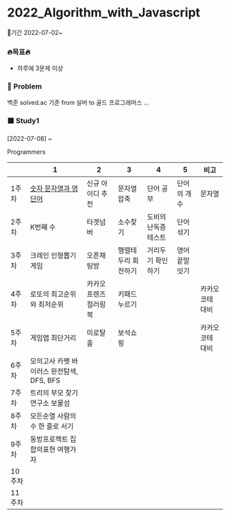 # 2022_Algorithm_with_Javascript


🌈기간
2022-07-02~
 

### 🔥목표🔥
- 하루에 3문제 이상 
 

### 📗 Problem
백준 solved.ac 기준 from 실버 to 골드
프로그래머스
...
 
<!--
⬜ Study1
[2021-08-03] ~

Who? SSAFY
When? every Tuesday at 8:30 pm and Test every other week
How? Online
1	2	3	4	5	test
1주차	터렛()	수열 정렬	회전하는 큐	피보나치 함수	어린 왕자	연산자 끼워넣기
2주차	주사위	유기농 배추	수열의 합	숫자 정사각형	토너먼트	섬의개수, 별찍기-10, 공항, 미로탐색
3주차	Contact	물병	단어만들기	친구	행렬	
4주차	단어뒤집기2	직사각형을 만드는 방법	블랙잭	색종이 -2	영식이와 친구들	참외밭
5주차	RGB거리	단지번호붙이기	동전 0	가장 긴 증가하는 부분 수열		카카오 코테 대비 - 후보키 징검다리건너기 3차압축
6주차	숨바꼭질	연속합	토마토	연결요소의 개수		
7주차	정수삼각형	포도주 시식	Fly me to the Alpha Centauri	베르트랑 공준		
8주차	2×n 타일링	이천수	다리 놓기			
9주차	LCS	로봇 청소기	벽 부수고 이동하기	최소 스패닝 트리		
10주차	평범한배낭	테트로미노	플로이드			
11주차	집합의 표현	주사위 굴리기	N-Queen	적록색약		
12주차						
13주차						
14주차						
15주차						
-->

### ⬛ Study1
[2022-07-08] ~

Programmers

|  | 1 | 2 | 3 | 4 | 5 | 비고 |
|--|----------------|----------------|----------------|----------------|----------------|----------------|
| 1주차	| [숫자 문자열과 영단어](https://school.programmers.co.kr/learn/courses/30/lessons/81301) | 신규 아이디 추천 | 문자열 압축 | 단어 공부 | 단어의 개수 | 문자열 |
| 2주차	| K번째 수	| 타겟넘버 | 소수찾기	| 도비의 난독증 테스트	| 단어섞기	|
| 3주차	| 크레인 인형뽑기 게임 | 오픈채팅방	| 행렬테두리 회전하기 | 거리두기 확인하기 | 영어 끝말잇기 | 
| 4주차	| 로또의 최고순위와 최저순위 | 카카오프렌즈 컬러링북 | 키패드 누르기 | | |카카오 코테 대비
| 5주차	| 게임맵 최단거리 | 미로탈출 | 보석쇼핑 ||| 카카오 코테 대비
| 6주차	| 모의고사	카펫	바이러스			완전탐색, DFS, BFS
| 7주차	| 트리의 부모 찾기	연구소	보물섬			
| 8주차	| 모든순열	사람의 수	한 줄로 서기			
| 9주차	| 동방프로젝트	집합의표현	여행가자			
| 10주차						
| 11주차						
	
 
